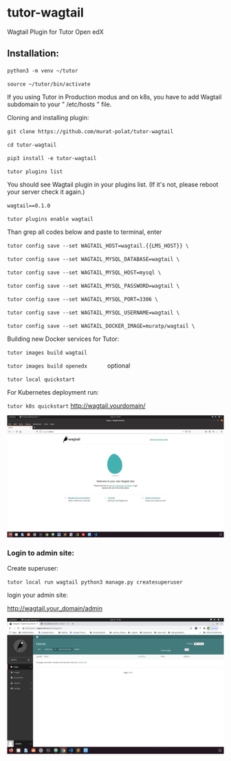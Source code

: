 # tutor-wagtail
Wagtail Plugin for Tutor Open edX



## Installation:

`python3 -m venv ~/tutor  `

`source ~/tutor/bin/activate  `

If you using Tutor in Production modus and on k8s, you have to add Wagtail subdomain to your " /etc/hosts "  file.

Cloning and installing plugin:


`git clone https://github.com/murat-polat/tutor-wagtail   `

`cd tutor-wagtail  `

`pip3 install -e tutor-wagtail    `

`tutor plugins list  `

You should see  Wagtail plugin in your plugins list. (If it's not, please reboot your server  check it again.)

`wagtail==0.1.0   `  

`tutor plugins enable wagtail `

Than grep all codes below and paste to terminal, enter

`tutor config save --set WAGTAIL_HOST=wagtail.{{LMS_HOST}} \ `

`tutor config save --set WAGTAIL_MYSQL_DATABASE=wagtail \`

`tutor config save --set WAGTAIL_MYSQL_HOST=mysql \`

`tutor config save --set WAGTAIL_MYSQL_PASSWORD=wagtail \`

`tutor config save --set WAGTAIL_MYSQL_PORT=3306 \ `

`tutor config save --set WAGTAIL_MYSQL_USERNAME=wagtail \`

`tutor config save --set WAGTAIL_DOCKER_IMAGE=muratp/wagtail \`

Building new Docker services for Tutor:

`tutor images build wagtail  `

`tutor images build openedx      `  optional

`tutor local quickstart  `

For Kubernetes deployment run:

`tutor k8s quickstart`        http://wagtail.yourdomain/


![](src/wagtail.png)


### Login to admin site:

Create superuser:

`tutor local run wagtail python3 manage.py createsuperuser  `

login your admin site:

http://wagtail.your_domain/admin


![](src/wagtailAdmin.png)